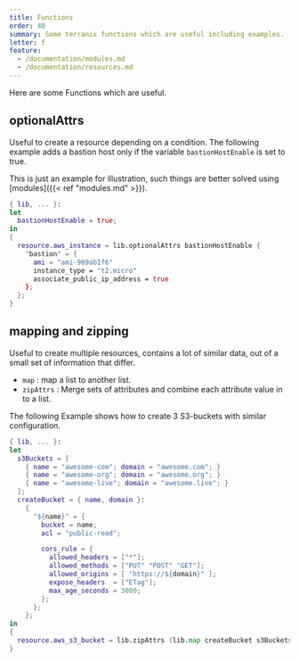 ```yaml
---
title: Functions
order: 40
summary: Some terranix functions which are useful including examples.
letter: f
feature:
  - /documentation/modules.md
  - /documentation/resources.md
---
```


Here are some Functions which are useful.

## optionalAttrs

Useful to create a resource depending on a condition.
The following example adds a bastion host only if
the variable `bastionHostEnable` is set to true.

This is just an example for illustration, such things
are better solved using
[modules]({{< ref "modules.md" >}}).

```nix
{ lib, ... }:
let
  bastionHostEnable = true;
in
{
  resource.aws_instance = lib.optionalAttrs bastionHostEnable {
    "bastion" = {
      ami = "ami-969ab1f6"
      instance_type = "t2.micro"
      associate_public_ip_address = true
    };
  };
}
```

## mapping and zipping

Useful to create multiple resources, contains a lot of similar data,
out of a small set of information that differ.

- `map`
  : map a list to another list.
- `zipAttrs`
  : Merge sets of attributes and combine each attribute value in to a list.

The following Example shows how to create 3 S3-buckets with similar configuration.

```nix
{ lib, ... }:
let
  s3Buckets = [
    { name = "awesome-com"; domain = "awesome.com"; }
    { name = "awesome-org"; domain = "awesome.org"; }
    { name = "awesome-live"; domain = "awesome.live"; }
  ];
  createBucket = { name, domain }:
    {
      "${name}" = {
        bucket = name;
        acl = "public-read";

        cors_rule = {
          allowed_headers = ["*"];
          allowed_methods = ["PUT" "POST" "GET"];
          allowed_origins = [ "https://${domain}" ];
          expose_headers  = ["ETag"];
          max_age_seconds = 3000;
        };
      };
    };
in
{
  resource.aws_s3_bucket = lib.zipAttrs (lib.map createBucket s3Buckets);
}
```
